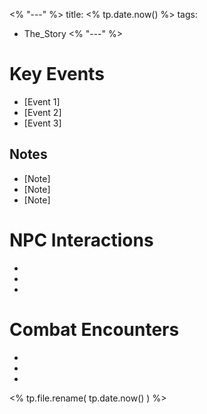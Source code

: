 <% "---" %>
title: <% tp.date.now() %>
tags:
- The_Story
<% "---" %>
# Key Events
- [Event 1]
- [Event 2]
- [Event 3]

## Notes
- [Note]
- [Note]
- [Note]

# NPC Interactions
- [NPC Name]: [Interaction/Outcome]
- [NPC Name]: [Interaction/Outcome]
- [NPC Name]: [Interaction/Outcome]

# Combat Encounters
- [Monster Name(s)]: [Outcome]
- [Monster Name(s)]: [Outcome]
- [Monster Name(s)]: [Outcome]

<% tp.file.rename( tp.date.now() ) %>
